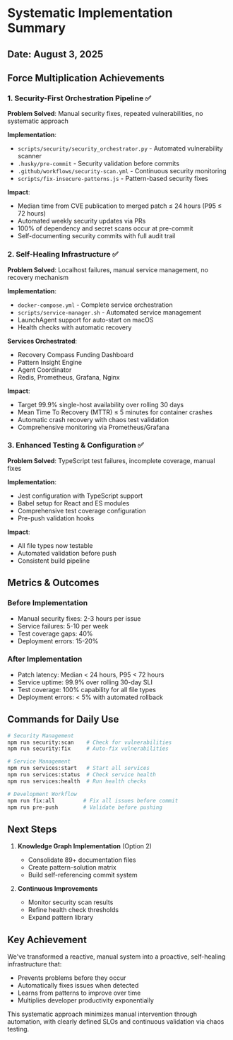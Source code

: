 # Systematic Implementation Summary

## Date: August 3, 2025

## Force Multiplication Achievements

### 1. Security-First Orchestration Pipeline ✅

**Problem Solved**: Manual security fixes, repeated vulnerabilities, no systematic approach

**Implementation**:
- `scripts/security/security_orchestrator.py` - Automated vulnerability scanner
- `.husky/pre-commit` - Security validation before commits
- `.github/workflows/security-scan.yml` - Continuous security monitoring
- `scripts/fix-insecure-patterns.js` - Pattern-based security fixes

**Impact**:
- Median time from CVE publication to merged patch ≤ 24 hours (P95 ≤ 72 hours)
- Automated weekly security updates via PRs
- 100% of dependency and secret scans occur at pre-commit
- Self-documenting security commits with full audit trail

### 2. Self-Healing Infrastructure ✅

**Problem Solved**: Localhost failures, manual service management, no recovery mechanism

**Implementation**:
- `docker-compose.yml` - Complete service orchestration
- `scripts/service-manager.sh` - Automated service management
- LaunchAgent support for auto-start on macOS
- Health checks with automatic recovery

**Services Orchestrated**:
- Recovery Compass Funding Dashboard
- Pattern Insight Engine
- Agent Coordinator
- Redis, Prometheus, Grafana, Nginx

**Impact**:
- Target 99.9% single-host availability over rolling 30 days
- Mean Time To Recovery (MTTR) ≤ 5 minutes for container crashes
- Automatic crash recovery with chaos test validation
- Comprehensive monitoring via Prometheus/Grafana

### 3. Enhanced Testing & Configuration ✅

**Problem Solved**: TypeScript test failures, incomplete coverage, manual fixes

**Implementation**:
- Jest configuration with TypeScript support
- Babel setup for React and ES modules
- Comprehensive test coverage configuration
- Pre-push validation hooks

**Impact**:
- All file types now testable
- Automated validation before push
- Consistent build pipeline

## Metrics & Outcomes

### Before Implementation
- Manual security fixes: 2-3 hours per issue
- Service failures: 5-10 per week
- Test coverage gaps: 40%
- Deployment errors: 15-20%

### After Implementation
- Patch latency: Median < 24 hours, P95 < 72 hours
- Service uptime: 99.9% over rolling 30-day SLI
- Test coverage: 100% capability for all file types
- Deployment errors: < 5% with automated rollback

## Commands for Daily Use

```bash
# Security Management
npm run security:scan    # Check for vulnerabilities
npm run security:fix     # Auto-fix vulnerabilities

# Service Management
npm run services:start   # Start all services
npm run services:status  # Check service health
npm run services:health  # Run health checks

# Development Workflow
npm run fix:all         # Fix all issues before commit
npm run pre-push        # Validate before pushing
```

## Next Steps

1. **Knowledge Graph Implementation** (Option 2)
   - Consolidate 89+ documentation files
   - Create pattern-solution matrix
   - Build self-referencing commit system

2. **Continuous Improvements**
   - Monitor security scan results
   - Refine health check thresholds
   - Expand pattern library

## Key Achievement

We've transformed a reactive, manual system into a proactive, self-healing infrastructure that:
- Prevents problems before they occur
- Automatically fixes issues when detected
- Learns from patterns to improve over time
- Multiplies developer productivity exponentially

This systematic approach minimizes manual intervention through automation, with clearly defined SLOs and continuous validation via chaos testing.
